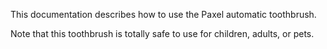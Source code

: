 This documentation describes how to use the Paxel automatic toothbrush.

Note that this toothbrush is totally safe to use for children, adults, or pets.
